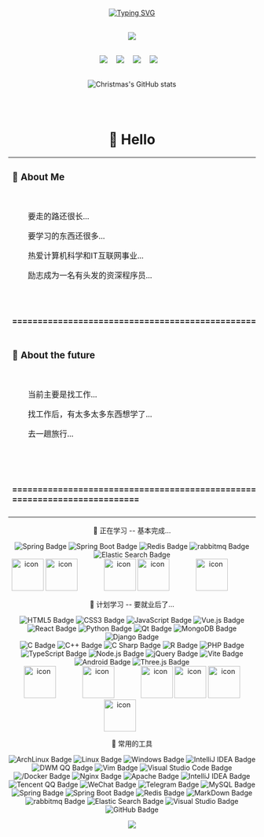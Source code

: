 <div align="center">
<br>
  <!-- dynamic typing effect 动态打字效果 -->
  <div align="center">
    <a href="http://ayaka.icu/">
      <img src="https://readme-typing-svg.demolab.com?font=Fira+Code&pause=1000&width=435&lines=print(%22Hello%2C%20World%22);我...是一个菜鸟...学习中...&center=true&size=27" alt="Typing SVG" />
    </a>
  </div>

<br><img src="https://ayaka-icu-oss.oss-cn-beijing.aliyuncs.com/imgs/gif/pc.gif" /><br><br>
 
<!-- profile logo 个人资料徽标 -->
  <div align="center">
    <a href="http://ayaka.icu/"><img src="https://img.shields.io/badge/Website-博客-blue" /></a>&emsp;
    <a href="https://t.me/ayaka_icu"><img src="https://img.shields.io/badge/Telegram-电报-blue" /></a>&emsp;
    <a href="https://space.bilibili.com/1758416189/"><img src="https://img.shields.io/badge/Bilibili-B站-ff69b4" /></a>&emsp;
    <a href="https://twitter.com/ayaka_icu/"><img src="https://img.shields.io/badge/Twitter-推特-blue" /></a>&emsp;
  </div>
 <br>

![Christmas's GitHub stats](https://github-readme-stats.vercel.app/api?username=ayaka-icu&show_icons=true&theme=tokyonight)


<br>
<br>

#  🙋 Hello

<table>
<tr><td>

### 🤺 About Me

<img align="right" width="250" src="https://ayaka-icu-oss.oss-cn-beijing.aliyuncs.com/imgs/gif/t1.gif" />&emsp;&emsp;&emsp;&emsp;&emsp;&emsp;
<br>
<p>&emsp;&emsp;要走的路还很长...</p>
<p>&emsp;&emsp;要学习的东西还很多...</p>
<p>&emsp;&emsp;热爱计算机科学和IT互联网事业...</p>
<p>&emsp;&emsp;励志成为一名有头发的资深程序员...</p> 
<br>
<p><strong>&emsp;==========================================================================</strong>
</td></tr>

<tr>
<td> 

### 🌅 About the future

<img align="right" width="250" src="https://ayaka-icu-oss.oss-cn-beijing.aliyuncs.com/imgs/gif/t2.gif" />&emsp;&emsp;&emsp;&emsp;&emsp;&emsp;
<br>
<p>&emsp;&emsp;当前主要是找工作...</p>
<p>&emsp;&emsp;找工作后，有太多太多东西想学了...</p>
<p>&emsp;&emsp;去一趟旅行...</p>
<br><br>
<p><strong>&emsp;==========================================================================</strong>
</td></tr>

<tr><td>
</td></tr>
</table>

 
💪 正在学习 -- 基本完成...

![Spring Badge](https://img.shields.io/badge/Spring-6DB33F?logo=spring&logoColor=fff&style=flat)
![Spring Boot Badge](https://img.shields.io/badge/SpringBoot-6DB33F?logo=springboot&logoColor=fff&style=flat)
![Redis Badge](https://img.shields.io/badge/Redis-DC382D?logo=redis&logoColor=fff&style=flat)
![rabbitmq Badge](https://img.shields.io/badge/RabbitMQ-FF6600?logo=rabbitmq&logoColor=fff&style=flat)
![Elastic Search Badge](https://img.shields.io/badge/ElasticSearch-005571?logo=elasticsearch&logoColor=fff&style=flat)<br>
<img src="https://techstack-generator.vercel.app/java-icon.svg" alt="icon" width="65" style="width: 65px; height: 65px; margin-right: 0px; margin-bottom: 0px;" />
<img src="https://techstack-generator.vercel.app/mysql-icon.svg" alt="icon" width="65" style="width: 65px; height: 65px; margin-right: 50px; margin-bottom: 0px;" />
<img src="https://techstack-generator.vercel.app/restapi-icon.svg" alt="icon" width="65" style="width: 65px; height: 65px; margin-right: 0px; margin-bottom: 0px;" />
<img src="https://techstack-generator.vercel.app/docker-icon.svg" alt="icon" width="65" style="width: 65px; height: 65px; margin-right: 50px; margin-bottom: 0px;" /> 
<img src="https://techstack-generator.vercel.app/nginx-icon.svg" alt="icon" width="65" style="width: 65px; height: 65px; margin-right: 50px; margin-bottom: 0px;" /><br>

🧠 计划学习 -- 要就业后了...

![HTML5 Badge](https://img.shields.io/badge/HTML5-E34F26?logo=html5&logoColor=fff&style=flat)
![CSS3 Badge](https://img.shields.io/badge/CSS3-1572B6?logo=css3&logoColor=fff&style=flat)
![JavaScript Badge](https://img.shields.io/badge/JavaScript-F7DF1E?logo=javascript&logoColor=000&style=flat)
![Vue.js Badge](https://img.shields.io/badge/Vue.js-4FC08D?logo=vuedotjs&logoColor=fff&style=flat)
![React Badge](https://img.shields.io/badge/React-61DAFB?logo=react&logoColor=000&style=flat)
![Python Badge](https://img.shields.io/badge/Python-3776AB?logo=python&logoColor=fff&style=flat)
![Qt Badge](https://img.shields.io/badge/Qt-41CD52?logo=qt&logoColor=fff&style=flat)
![MongoDB Badge](https://img.shields.io/badge/MongoDB-47A248?logo=mongodb&logoColor=fff&style=flat)
![Django Badge](https://img.shields.io/badge/Django-092E20?logo=django&logoColor=fff&style=flat)
<br>
![C Badge](https://img.shields.io/badge/C-A8B9CC?logo=c&logoColor=fff&style=flat)
![C++ Badge](https://img.shields.io/badge/C%2B%2B-00599C?logo=cplusplus&logoColor=fff&style=flat)
![C Sharp Badge](https://img.shields.io/badge/C%20Sharp-239120?logo=csharp&logoColor=fff&style=flat)
![R Badge](https://img.shields.io/badge/R-276DC3?logo=r&logoColor=fff&style=flat)
![PHP Badge](https://img.shields.io/badge/PHP-777BB4?logo=php&logoColor=fff&style=flat)
![TypeScript Badge](https://img.shields.io/badge/TypeScript-3178C6?logo=typescript&logoColor=fff&style=flat)
![Node.js Badge](https://img.shields.io/badge/Node.js-393?logo=nodedotjs&logoColor=fff&style=flat)
![jQuery Badge](https://img.shields.io/badge/jQuery-0769AD?logo=jquery&logoColor=fff&style=flat)
![Vite Badge](https://img.shields.io/badge/Vite-646CFF?logo=vite&logoColor=fff&style=flat)
![Android Badge](https://img.shields.io/badge/Android-3DDC84?logo=android&logoColor=fff&style=flat)
![Three.js Badge](https://img.shields.io/badge/Three.js-092E20?logo=threedotjs&logoColor=fff&style=flat)
<br>
<img src="https://techstack-generator.vercel.app/kubernetes-icon.svg" alt="icon" width="65" style="width: 65px; height: 65px; margin-right: 50px; margin-bottom: 0px;" />
<img src="https://techstack-generator.vercel.app/js-icon.svg" alt="icon" width="65" style="width: 65px; height: 65px; margin-right: 50px; margin-bottom: 0px;" />
<img src="https://techstack-generator.vercel.app/webpack-icon.svg" alt="icon" width="65" style="width: 65px; height: 65px; margin-right: 0px; margin-bottom: 0px;" /> 
<img src="https://techstack-generator.vercel.app/redux-icon.svg" alt="icon" width="65" style="width: 65px; height: 65px; margin-right: 0px; margin-bottom: 0px;" />
<img src="https://techstack-generator.vercel.app/eslint-icon.svg" alt="icon" width="65" style="width: 65px; height: 65px; margin-right: 0px; margin-bottom: 0px;" />
<img src="https://techstack-generator.vercel.app/ts-icon.svg" alt="icon" width="65" style="width: 65px; height: 65px; margin-right: 50px; margin-bottom: 0px;" />

🧰 常用的工具

![ArchLinux Badge](https://img.shields.io/badge/Arch-1793D1?logo=archlinux&logoColor=fff&style=flat)
![Linux Badge](https://img.shields.io/badge/Linux-FCC624?logo=linux&logoColor=000&style=flat)
![Windows Badge](https://img.shields.io/badge/Windows-0078D6?logo=windows&logoColor=fff&style=flat)
![IntelliJ IDEA Badge](https://img.shields.io/badge/IntelliJ_IDEA-000000?logo=intellijidea&logoColor=fff&style=flat)
![DWM QQ Badge](https://img.shields.io/badge/DWM-1177AA?logo=dwm&logoColor=fff&style=flat)
![Vim Badge](https://img.shields.io/badge/Vim-019733?logo=vim&logoColor=fff&style=flat)
![Visual Studio Code Badge](https://img.shields.io/badge/Visual%20Studio%20Code-007ACC?logo=visualstudiocode&logoColor=fff&style=flat)
![/Docker Badge](https://img.shields.io/badge/Docker-2496ED?logo=docker&logoColor=fff&style=flat)
![Nginx Badge](https://img.shields.io/badge/Nginx-009639?logo=nginx&logoColor=fff&style=flat)
![Apache Badge](https://img.shields.io/badge/Apache-D22128?logo=apache&logoColor=fff&style=flat)
![IntelliJ IDEA Badge](https://img.shields.io/badge/Tomcat-F8DC75?logo=apachetomcat&logoColor=fff&style=flat)
![Tencent QQ Badge](https://img.shields.io/badge/TencentQQ-EB1923?logo=tencentqq&logoColor=fff&style=flat)
![WeChat Badge](https://img.shields.io/badge/WeChat-07C160?logo=wechat&logoColor=fff&style=flat)
![Telegram Badge](https://img.shields.io/badge/Telegram-26A5E4?logo=telegram&logoColor=fff&style=flat)
![MySQL Badge](https://img.shields.io/badge/MySQL-4479A1?logo=mysql&logoColor=fff&style=flat)
![Spring Badge](https://img.shields.io/badge/Spring-6DB33F?logo=spring&logoColor=fff&style=flat)
![Spring Boot Badge](https://img.shields.io/badge/SpringBoot-6DB33F?logo=springboot&logoColor=fff&style=flat)
![Redis Badge](https://img.shields.io/badge/Redis-DC382D?logo=redis&logoColor=fff&style=flat)
![MarkDown Badge](https://img.shields.io/badge/MarkDown-1B1F24?logo=markdown&logoColor=fff&style=flat)
![rabbitmq Badge](https://img.shields.io/badge/RabbitMQ-FF6600?logo=rabbitmq&logoColor=fff&style=flat)
![Elastic Search Badge](https://img.shields.io/badge/ElasticSearch-005571?logo=elasticsearch&logoColor=fff&style=flat)
![Visual Studio Badge](https://img.shields.io/badge/Visual%20Studio-5C2D91?logo=visualstudio&logoColor=fff&style=flat)
![GitHub Badge](https://img.shields.io/badge/GitHub-181717?logo=github&logoColor=fff&style=flat)<br>

<img src="https://skillicons.dev/icons?i=idea,nginx,docker,redis,spring,mysql,github,linux,lua,md,vim," />



